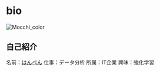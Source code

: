 # bio
![Mocchi_color](https://user-images.githubusercontent.com/34574033/54477569-70e0b600-484c-11e9-8a72-a48098f0b49c.png)

## 自己紹介
名前：[はんぺん](https://twitter.com/hampen2929)
仕事：データ分析
所属：IT企業
興味：強化学習
